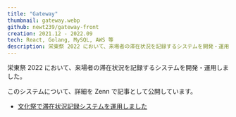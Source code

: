 ```yaml
---
title: "Gateway"
thumbnail: gateway.webp
github: newt239/gateway-front
creation: 2021.12 - 2022.09
tech: React, Golang, MySQL, AWS 等
description: 栄東祭 2022 において、来場者の滞在状況を記録するシステムを開発・運用しました。
---
```


栄東祭 2022 において、来場者の滞在状況を記録するシステムを開発・運用しました。

このシステムについて、詳細を Zenn で記事として公開しています。

- <a href="https://zenn.dev/newt_st21/articles/gateway-stay-status-record-system" target="_blank">文化祭で滞在状況記録システムを運用しました</a>
